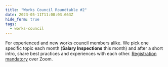 ```yaml
---
title: "Works Council Roundtable #2"
date: 2023-05-11T11:00:03.663Z
hide_form: true
tags:
  - works-council
---
```

For experienced and new works council members alike. We pick one specific topic each month (**Salary Inspections** this month) and after a short intro, share best practices and experiences with each other. [Registration mandatory](https://us02web.zoom.us/meeting/register/tZIpc-CgrTovGdXTSkrlotQarW0OAuYZLDIf#/registration) over Zoom.